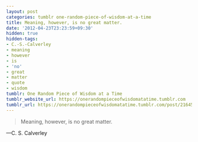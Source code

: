 ```yaml
---
layout: post
categories: tumblr one-random-piece-of-wisdom-at-a-time
title: Meaning, however, is no great matter.
date: '2012-04-23T23:23:59+09:30'
hidden: true
hidden-tags:
- C.-S.-Calverley
- meaning
- however
- is
- 'no'
- great
- matter
- quote
- wisdom
tumblr: One Random Piece of Wisdom at a Time
tumblr_website_url: https://onerandompieceofwisdomatatime.tumblr.com
tumblr_url: https://onerandompieceofwisdomatatime.tumblr.com/post/21645750864/meaning-however-is-no-great-matter
---
```

> Meaning, however, is no great matter.

—C. S. Calverley
